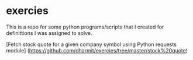 exercies
========

This is a repo for some python programs/scripts that I created for definittions
I was assigned to solve.

[Fetch stock quote for a given company symbol using Python requests module]
(https://github.com/dharmit/exercies/tree/master/stock%20quote)
